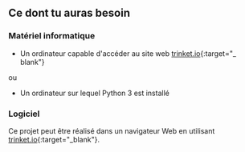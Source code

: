 ## Ce dont tu auras besoin

### Matériel informatique

+ Un ordinateur capable d'accéder au site web [trinket.io](https://trinket.io){:target="_ blank"} 

ou

+ Un ordinateur sur lequel Python 3 est installé

### Logiciel

Ce projet peut être réalisé dans un navigateur Web en utilisant [trinket.io](https://trinket.io){:target="_blank"}.